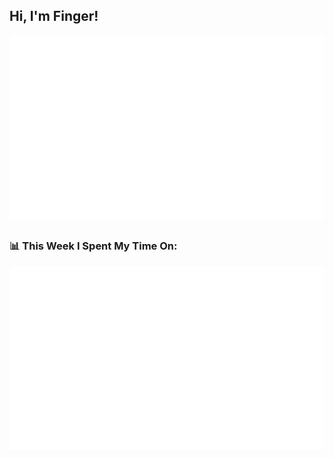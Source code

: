 <h2> Hi, I'm Finger!</h2>

<img align="right" src="https://raw.githubusercontent.com/spianmo/github-stats/master/generated/overview.svg#gh-light-mode-only">

<!-- <img align="right" height="160em" src="https://github-readme-stats-eight-theta.vercel.app/api/top-langs/?username=spianmo&layout=compact&langs_count=8&theme=algolia"/>	 -->
	
```go
package main

type Me struct {
	Name   string
	Job    string
	Code   string
	Skills string
}

func main() {
	me := &Me{
		Name:   "Finger",
		Job:    "Client-side Engineer",
		Code:   "Java, Kotlin, C#, Rust and C++ and Others",
		Skills: "Android, Security, Cross-platform client, NLP, CV, ASR ^o^",
	}
	_ = me
}
```


<h3>📊 This Week I Spent My Time On:</h3>
<img align='right' src="https://raw.githubusercontent.com/spianmo/github-stats/master/generated/languages.svg#gh-light-mode-only">

<!--START_SECTION:waka-->

```txt
Kotlin                 14 hrs 13 mins  █████████████░░░░░░░░░░░░   51.93 %
Java                   8 hrs 38 mins   ████████░░░░░░░░░░░░░░░░░   31.50 %
Gradle                 1 hr 1 min      █░░░░░░░░░░░░░░░░░░░░░░░░   03.72 %
Properties             59 mins         █░░░░░░░░░░░░░░░░░░░░░░░░   03.63 %
Groovy                 40 mins         ▓░░░░░░░░░░░░░░░░░░░░░░░░   02.46 %
```

<!--END_SECTION:waka-->

